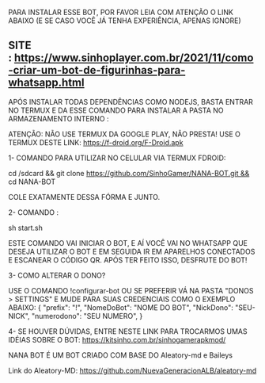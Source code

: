 
PARA INSTALAR ESSE BOT, POR FAVOR LEIA COM ATENÇÃO O LINK ABAIXO (E SE CASO VOCÊ JÁ TENHA EXPERIÊNCIA, APENAS IGNORE)

SITE : https://www.sinhoplayer.com.br/2021/11/como-criar-um-bot-de-figurinhas-para-whatsapp.html
-------------------------------

APÓS INSTALAR TODAS DEPENDÊNCIAS COMO NODEJS, BASTA ENTRAR NO TERMUX E DA ESSE COMANDO PARA INSTALAR A PASTA NO ARMAZENAMENTO INTERNO :

ATENÇÃO: NÃO USE TERMUX DA GOOGLE PLAY, NÃO PRESTA! USE O TERMUX DESTE LINK: https://f-droid.org/F-Droid.apk

1- COMANDO PARA UTILIZAR NO CELULAR VIA TERMUX FDROID:

cd /sdcard && git clone https://github.com/SinhoGamer/NANA-BOT.git && cd NANA-BOT

COLE EXATAMENTE DESSA FÓRMA E JUNTO.

2- COMANDO :

sh start.sh

ESTE COMANDO VAI INICIAR O BOT, E AÍ VOCÊ VAI NO WHATSAPP QUE DESEJA UTILIZAR O BOT E EM SEGUIDA IR EM APARELHOS CONECTADOS E ESCANEAR O CÓDIGO QR.
APÓS TER FEITO ISSO, DESFRUTE DO BOT!

3- COMO ALTERAR O DONO?

USE O COMANDO !configurar-bot OU SE PREFERIR VÁ NA PASTA "DONOS > SETTINGS" E MUDE PARA SUAS CREDENCIAIS COMO O EXEMPLO ABAIXO:
{
"prefix": "!",
	"NomeDoBot": "NOME DO BOT",
	"NickDono": "SEU-NICK",
	"numerodono": "SEU NUMERO",
}

4- SE HOUVER DÚVIDAS, ENTRE NESTE LINK PARA TROCARMOS UMAS IDÉIAS SOBRE O BOT: https://kitsinho.com.br/sinhogamerapkmod/


NANA BOT É UM BOT CRIADO COM BASE DO Aleatory-md e Baileys

Link do Aleatory-MD: https://github.com/NuevaGeneracionALB/aleatory-md
